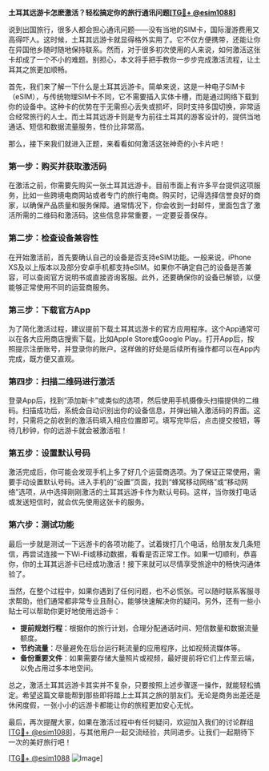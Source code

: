 **土耳其远游卡怎麽激活？轻松搞定你的旅行通讯问题[[TG💪+ @esim1088](https://t.me/s/esim1088)]**

说到出国旅行，很多人都会担心通讯问题——没有当地的SIM卡，国际漫游费用又高得吓人。这时候，土耳其远游卡就显得格外实用了。它不仅方便携带，还能让你在异国他乡随时随地保持联系。然而，对于很多初次使用的人来说，如何激活这张卡却成了一个不小的难题。别担心，本文将手把手教你一步步完成激活流程，让土耳其之旅更加顺畅。

首先，我们来了解一下什么是土耳其远游卡。简单来说，这是一种电子SIM卡（eSIM），与传统物理SIM卡不同，它不需要插入实体卡槽，而是通过网络下载到你的设备中。这种卡的优势在于无需担心丢失或损坏，同时支持多国切换，非常适合经常旅行的人士。而土耳其远游卡则是专为前往土耳其的游客设计的，提供当地通话、短信和数据流量服务，性价比非常高。

那么，接下来我们就进入正题，来看看如何激活这张神奇的小卡片吧！

### **第一步：购买并获取激活码**
在激活之前，你需要先购买一张土耳其远游卡。目前市面上有许多平台提供这项服务，比如一些跨境电商网站或者专门的旅行电商。购买时，记得选择信誉良好的商家，以确保产品质量和服务保障。通常情况下，你会收到一封邮件，里面包含了激活所需的二维码和激活码。这些信息非常重要，一定要妥善保存。

### **第二步：检查设备兼容性**
在开始激活前，首先要确认自己的设备是否支持eSIM功能。一般来说，iPhone XS及以上版本以及部分安卓手机都支持eSIM。如果你不确定自己的设备是否兼容，可以查阅官方说明书或直接咨询客服。此外，还要确保你的设备已解锁，以便能够正常使用不同的运营商服务。

### **第三步：下载官方App**
为了简化激活过程，建议提前下载土耳其远游卡的官方应用程序。这个App通常可以在各大应用商店搜索下载，比如Apple Store或Google Play。打开App后，按照提示注册账号，并登录你的账户。这样做的好处是后续所有操作都可以在App内完成，既方便又直观。

### **第四步：扫描二维码进行激活**
登录App后，找到“添加新卡”或类似的选项，然后使用手机摄像头扫描提供的二维码。扫描成功后，系统会自动识别出你的设备信息，并弹出输入激活码的界面。这时，只需将之前收到的激活码填入相应位置即可。填写完毕后，点击提交按钮，等待几秒钟，你的远游卡就会被激活啦！

### **第五步：设置默认号码**
激活完成后，你可能会发现手机上多了好几个运营商选项。为了保证正常使用，需要手动设置默认号码。进入手机的“设置”页面，找到“蜂窝移动网络”或“移动网络”选项，从中选择刚刚激活的土耳其远游卡作为默认号码。这样，当你拨打电话或发送短信时，就会优先使用这张卡的服务。

### **第六步：测试功能**
最后一步就是测试一下远游卡的各项功能了。试着拨打几个电话，给朋友发几条短信，再尝试连接一下Wi-Fi或移动数据，看看是否正常工作。如果一切顺利，恭喜你，你的土耳其远游卡已经成功激活！接下来就可以尽情享受旅途中的畅快沟通体验了。

当然，在整个过程中，如果你遇到了任何问题，也不必慌张。可以随时联系客服寻求帮助，他们通常都非常专业且耐心，能够快速解决你的疑问。另外，还有一些小贴士可以帮助你更好地使用远游卡：

- **提前规划行程**：根据你的旅行计划，合理分配通话时间、短信数量和数据流量额度。
- **节约流量**：尽量避免在后台运行耗流量的应用程序，比如视频流媒体等。
- **备份重要文件**：如果需要存储大量照片或视频，最好提前将它们上传至云端，以免占用过多本地空间。

总之，激活土耳其远游卡其实并不复杂，只要按照上述步骤逐一操作，就能轻松搞定。希望这篇文章能帮到那些即将踏上土耳其之旅的朋友们。无论是商务出差还是休闲度假，一张小小的远游卡都能让你的旅程更加安心无忧。

最后，再次提醒大家，如果在激活过程中有任何疑问，欢迎加入我们的讨论群组[[TG💪+ @esim1088](https://t.me/s/esim1088)]，与其他用户一起交流经验，共同进步。让我们一起期待下一次的美好旅行吧！

[[TG💪+ @esim1088](https://t.me/s/esim1088) ![Image](https://i.postimg.cc/4NQfJmqS/Snipaste-2025-05-13-00-14-12.png)]